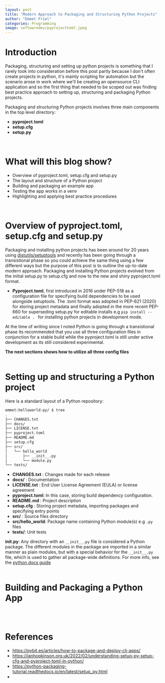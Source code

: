 ```yaml
---
layout: post
title: "Modern Approach to Packaging and Structuring Python Projects"
author: "Emmet Friel"
categories: Programming
image: softwaredev/pyprojecttoml.jpeg
---
```



# Introduction 

Packaging, structuring and setting up python projects is something that I rarely took into consideration before this post partly because I don't often create projects in python, it's mainly scripting for automation but the scenario arose in work where we'll be creating an opensource CLI application and so the first thing that needed to be scoped out was finding best practice approach to setting up, structuring and packaging Python projects.<br>

Packaging and structuring Python projects involves three main components in the top level directory:
- **pyproject.toml**
- **setup.cfg**
- **setup.py**

<br>

# What will this blog show?

- Overview of pyproject.toml, setup.cfg and setup.py
- The layout and structure of a Python project
- Building and packaging an example app
- Testing the app works in a venv  
- Highlighting and applying best practice procedures

<br>

# Overview of pyproject.toml, setup.cfg and setup.py

Packaging and installing python projects has been around for 20 years using [distutils/setuptools](https://setuptools.pypa.io/en/latest/userguide/quickstart.html) and recently has been going through a transistional phase so you could achieve the same thing using a few different ways but the purpose of this post is to outline the up-to-date modern approach. Packaging and installing Python projects evolved from the initial setup.py to setup.cfg and now to the new and shiny pyproject.toml format.

- **Pyproject.toml**, first introduced in 2016 under PEP-518 as a configuration file for specifying build dependencies to be used alongside setuptools. The .toml format was adopted in PEP-621 (2020) for storing project metadata and finally adopted in the more recent PEP-660 for superseding setup.py for editable installs e.g ```pip install --editable . ``` for installing python projects in development mode.

At the time of writing since I noted Python is going through a transistional phase its recommended that you use all three configuration files in conjunction for a stable build while the pyproject.toml is still under active development as its still considered experimental. <br>

**The next sections shows how to utilize all three config files** <br><br>

# Setting up and structuring a Python project

Here is a standard layout of a Python repository:

```bash
emmet:helloworld-py/ $ tree                                                                                                  
.
├── CHANGES.txt
├── docs/
├── LICENSE.txt
├── pyproject.toml
├── README.md
├── setup.cfg
├── src/
│   └── hello_world
│       ├── __init__.py
│       └── module.py
└── tests/
```

- **CHANGES.txt**   : Changes made for each release
- **docs/**         : Documentation
- **LICENSE.txt**   : End User License Agreement (EULA) or license agreement
- **pyproject.toml**: In this case, storing build dependency configuration.
- **README.md**     : Project description
- **setup.cfg**     : Storing project metadata, importing packages and specifying entry points
- **src/**          : Source files directory
- **src/hello_world**: Package name containing Python module(s) e.g ```.py``` files
- **tests/**: Unit tests

**__init__.py**: Any directory with an ```__init__.py``` file is considered a Python package. The different modules in the package are imported in a similar manner as plain modules, but with a special behavior for the ```__init__.py``` file, which is used to gather all package-wide definitions. For more info, see the [python docs guide](https://docs.python-guide.org/writing/structure/) <br><br>


# Building and Packaging a Python App



<br><br>
# References

- https://pybit.es/articles/how-to-package-and-deploy-cli-apps/
- https://ianhopkinson.org.uk/2022/02/understanding-setup-py-setup-cfg-and-pyproject-toml-in-python/
- https://python-packaging-tutorial.readthedocs.io/en/latest/setup_py.html
- 